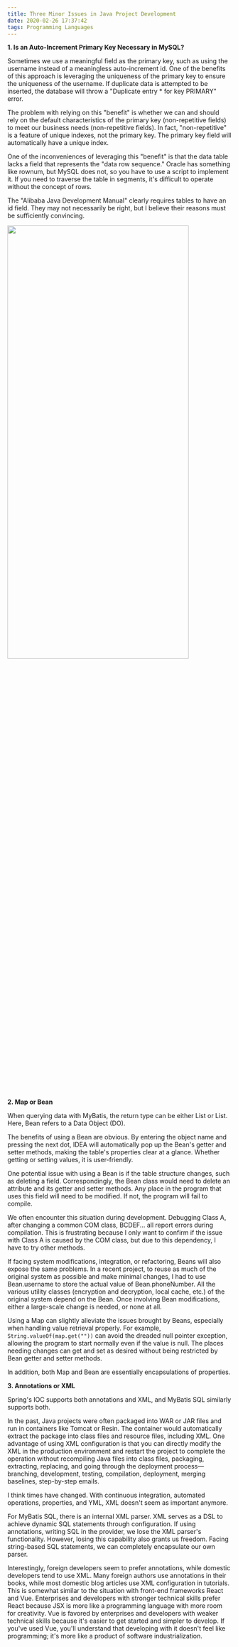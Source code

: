 ```yaml
---
title: Three Minor Issues in Java Project Development
date: 2020-02-26 17:37:42
tags: Programming Languages
---
```


**1. Is an Auto-Increment Primary Key Necessary in MySQL?**

Sometimes we use a meaningful field as the primary key, such as using the username instead of a meaningless auto-increment id. One of the benefits of this approach is leveraging the uniqueness of the primary key to ensure the uniqueness of the username. If duplicate data is attempted to be inserted, the database will throw a "Duplicate entry * for key PRIMARY" error.

The problem with relying on this "benefit" is whether we can and should rely on the default characteristics of the primary key (non-repetitive fields) to meet our business needs (non-repetitive fields). In fact, "non-repetitive" is a feature of unique indexes, not the primary key. The primary key field will automatically have a unique index.

One of the inconveniences of leveraging this "benefit" is that the data table lacks a field that represents the "data row sequence." Oracle has something like rownum, but MySQL does not, so you have to use a script to implement it. If you need to traverse the table in segments, it's difficult to operate without the concept of rows.

The "Alibaba Java Development Manual" clearly requires tables to have an id field. They may not necessarily be right, but I believe their reasons must be sufficiently convincing.

<img src="id.png" width="90%" height="50%" />

**2. Map or Bean**

When querying data with MyBatis, the return type can be either List<Map> or List<Bean>. Here, Bean refers to a Data Object (DO).

The benefits of using a Bean are obvious. By entering the object name and pressing the next dot, IDEA will automatically pop up the Bean's getter and setter methods, making the table's properties clear at a glance. Whether getting or setting values, it is user-friendly.

One potential issue with using a Bean is if the table structure changes, such as deleting a field. Correspondingly, the Bean class would need to delete an attribute and its getter and setter methods. Any place in the program that uses this field will need to be modified. If not, the program will fail to compile.

We often encounter this situation during development. Debugging Class A, after changing a common COM class, BCDEF... all report errors during compilation. This is frustrating because I only want to confirm if the issue with Class A is caused by the COM class, but due to this dependency, I have to try other methods.

If facing system modifications, integration, or refactoring, Beans will also expose the same problems. In a recent project, to reuse as much of the original system as possible and make minimal changes, I had to use Bean.username to store the actual value of Bean.phoneNumber. All the various utility classes (encryption and decryption, local cache, etc.) of the original system depend on the Bean. Once involving Bean modifications, either a large-scale change is needed, or none at all.

Using a Map can slightly alleviate the issues brought by Beans, especially when handling value retrieval properly. For example, `String.valueOf(map.get(""))` can avoid the dreaded null pointer exception, allowing the program to start normally even if the value is null. The places needing changes can get and set as desired without being restricted by Bean getter and setter methods.

In addition, both Map and Bean are essentially encapsulations of properties.

**3. Annotations or XML**

Spring's IOC supports both annotations and XML, and MyBatis SQL similarly supports both.

In the past, Java projects were often packaged into WAR or JAR files and run in containers like Tomcat or Resin. The container would automatically extract the package into class files and resource files, including XML. One advantage of using XML configuration is that you can directly modify the XML in the production environment and restart the project to complete the operation without recompiling Java files into class files, packaging, extracting, replacing, and going through the deployment process—branching, development, testing, compilation, deployment, merging baselines, step-by-step emails.

I think times have changed. With continuous integration, automated operations, properties, and YML, XML doesn't seem as important anymore.

For MyBatis SQL, there is an internal XML parser. XML serves as a DSL to achieve dynamic SQL statements through configuration. If using annotations, writing SQL in the provider, we lose the XML parser's functionality. However, losing this capability also grants us freedom. Facing string-based SQL statements, we can completely encapsulate our own parser.

Interestingly, foreign developers seem to prefer annotations, while domestic developers tend to use XML. Many foreign authors use annotations in their books, while most domestic blog articles use XML configuration in tutorials. This is somewhat similar to the situation with front-end frameworks React and Vue. Enterprises and developers with stronger technical skills prefer React because JSX is more like a programming language with more room for creativity. Vue is favored by enterprises and developers with weaker technical skills because it's easier to get started and simpler to develop. If you've used Vue, you'll understand that developing with it doesn't feel like programming; it's more like a product of software industrialization.
